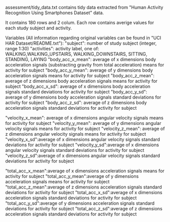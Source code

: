 assessment/tidy_data.txt contains tidy data extracted from "Human Activity Recognition Using Smartphones Dataset" data.

It contains 180 rows and 2 colum. Each row contains averige values for each study subject and activity.

Variables (All information regarding original variables can be found in "UCI HAR Dataset/README.txt"):
"subject": number of study subject (integer, range 1:30)
"activities": activity label, one of: WALKING,WALKING_UPSTAIRS, WALKING_DOWNSTAIRS, SITTING, STANDING, LAYING
"body_acc_x_mean": average of x dimensions body acceleration signals (substracting gravity from total acceleration) means for activity for subject
"body_acc_y_mean": average of y dimensions body acceleration signals means for activity for subject
"body_acc_z_mean": average of z dimensions body acceleration signals means for activity for subject
"body_acc_x_sd": average of x dimensions body acceleration signals standard deviations for activity for subject
"body_acc_y_sd": average of y dimensions body acceleration signals standard deviations for activity for subject
"body_acc_z_sd": average of z dimensions body acceleration signals standard deviations for activity for subject

"velocity_x_mean": average of x dimensions angular velocity signals means for activity for subject
"velocity_y_mean": average of y dimensions angular velocity signals means for activity for subject
"velocity_z_mean": average of z dimensions angular velocity signals means for activity for subject
"velocity_x_sd":average of x dimensions angular velocity signals standard deviations for activity for subject
"velocity_y_sd":average of x dimensions angular velocity signals standard deviations for activity for subject
"velocity_z_sd":average of x dimensions angular velocity signals standard deviations for activity for subject

"total_acc_x_mean":average of x dimensions acceleration signals means for activity for subject
"total_acc_y_mean":average of y dimensions acceleration signals means for activity for subject
"total_acc_z_mean":average of z dimensions acceleration signals standard deviations for activity for subject
"total_acc_x_sd":average of x dimensions acceleration signals standard deviations for activity for subject
"total_acc_y_sd":average of y dimensions acceleration signals standard deviations for activity for subject
"total_acc_z_sd":average of z dimensions acceleration signals standard deviations for activity for subject

